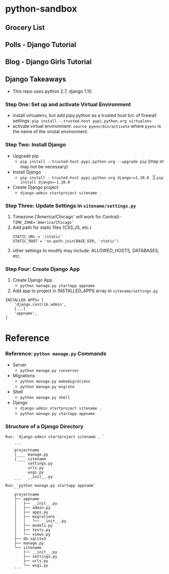 # python-sandbox

## Grocery List

## Polls - Django Tutorial

## Blog - Django Girls Tutorial

## Django Takeaways
- This repo uses python 2.7, django 1.10


### Step One: Set up and activate Virtual Environment
- install virtualenv, but add pipy.python as a trusted host b/c of firewall settings: `pip install --trusted-host pypi.python.org virtualenv`
- activate virtual environment: `source pyenv/bin/activate` where `pyenv` is the name of the virutal environment.

### Step Two: Install Django
- Upgrade pip
	- `pip install --trusted-host pypi.python.org --upgrade pip` (may or may not be necessary)
- Install Django
	- `pip install --trusted-host pypi.python.org django~=1.10.0 ` || `pip install django=~1.10.0`
- Create Django project
	- `django-admin startproject sitename . `


### Step Three: Update Settings in `sitename/settings.py`
1. Timezone ('America/Chicago' will work for Central)-
`TIME_ZONE='America/Chicago'`
1. Add path for static files (CSS,JS, etc.)
	```
	STATIC_URL = '/static'
	STATIC_ROOT = 'os.path.join(BASE_DIR, 'static')
	```
1. other settings to modify may include: ALLOWED_HOSTS, DATABASES, etc.


### Step Four: Create Django App
1. Create Django App
	- `python manage.py startapp appname`
2. Add app to project in INSTALLED_APPS array in `sitename/settings.py`
```
INSTALLED APPS= [
	'django.contrib.admin',
	[...]
	'appname',
]
```

# Reference

### Reference: `python manage.py` Commands
- Server
	- `python manage.py runserver`
- Migrations
	- `python manage.py makemigrations`
	- `python manage.py migrate`
- Shell
	- `python manage.py shell`
- Django
	- `django-admin startproject sitename .`
	- `python manage.py startapp appname`

### Structure of a Django Directory
	Run: `django-admin startproject sitename . `

		```
		projectname
		|____ manage.py
		|____ sitename
		      settings.py
		      urls.py
		      wsgi.py
		      __init__.py
		```
	Run: `python manage.py startapp appname`
		```
		projectname
		├── appname
		│   ├── __init__.py
		│   ├── admin.py
		│   ├── apps.py
		│   ├── migrations
		│   │   └── __init__.py
		│   ├── models.py
		│   ├── tests.py
		│   └── views.py
		├── db.sqlite3
		├── manage.py
		└── sitename
		    ├── __init__.py
		    ├── settings.py
		    ├── urls.py
		    └── wsgi.py
		```
